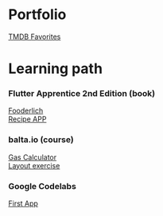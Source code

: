 # Portfolio

[TMDB Favorites](https://github.com/danilloism/tmdb_favorites)

# Learning path

### Flutter Apprentice 2nd Edition (book)

[Fooderlich](https://github.com/danilloism/portfolio.fooderlich)<br>
[Recipe APP](https://github.com/danilloism/portfolio.recipe-app)

### balta.io (course)

[Gas Calculator](https://github.com/danilloism/portfolio.alcool_gasolina)<br>
[Layout exercise](https://github.com/danilloism/portfolio.teste_layout)

### Google Codelabs

[First App](https://github.com/danilloism/portfolio.codelabs_first_app)

